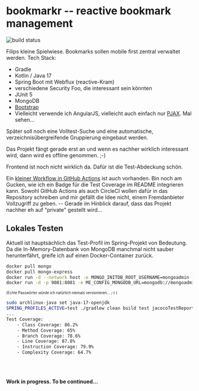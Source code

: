 bookmarkr -- reactive bookmark management
=========================================
![build status](https://github.com/FilipDisvolvas/bookmarkr/actions/workflows/test-coverage.yml/badge.svg)

Filips kleine Spielwiese. Bookmarks sollen mobile first zentral verwaltet werden.
Tech Stack:
* Gradle
* Kotlin / Java 17
* Spring Boot mit Webflux (reactive-Kram)
* verschiedene Security Foo, die interessant sein könnten
* JUnit 5
* MongoDB
* [Bootstrap](https://getbootstrap.com/)
* Vielleicht verwende ich AngularJS, vielleicht auch einfach nur [PJAX](https://github.com/defunkt/jquery-pjax). Mal sehen...

Später soll noch eine Volltest-Suche und eine automatische, verzeichnisübergreifende Gruppierung eingebaut werden.

Das Projekt fängt gerade erst an und wenn es nachher wirklich interessant wird, dann wird es offline genommen. ;-)

Frontend ist noch nicht wirklich da. Dafür ist die Test-Abdeckung schön.

Ein [kleiner Workflow in GitHub Actions](https://github.com/FilipDisvolvas/bookmarkr/actions) ist auch vorhanden. Bin noch am Gucken, wie ich ein Badge für die Test Coverage im README integrieren kann. Sowohl GitHub Actions als auch CircleCI wollen dafür in das Repository schreiben und mir gefällt die Idee nicht, einem Fremdanbieter Vollzugriff zu geben. -- Gerade im Hinblick darauf, dass das Projekt nachher eh auf "private" gestellt wird...

Lokales Testen
--------------

Aktuell ist hauptsächlich das Test-Profil im Spring-Projekt von Bedeutung.
Da die In-Memory-Datenbank von MongoDB manchmal nicht sauber herunterfährt,
greife ich auf einen Docker-Container zurück.

```bash
docker pull mongo
docker pull mongo-express
docker run -d --network host -e MONGO_INITDB_ROOT_USERNAME=mongoadmin -e MONGO_INITDB_ROOT_PASSWORD=secret mongo
docker run -d -p 9081:8081 -e ME_CONFIG_MONGODB_URL=mongodb://mongoadmin:secret@172.17.0.1:27017  mongo-express
```
<sup><sup>(Echte Passwörter würde ich natürlich niemals versionieren... ;-) )</sup></sup>

```bash
sudo archlinux-java set java-17-openjdk
SPRING_PROFILES_ACTIVE=test ./gradlew clean build test jacocoTestReport
...
Test Coverage:
    - Class Coverage: 86.2%
    - Method Coverage: 65%
    - Branch Coverage: 78.6%
    - Line Coverage: 87.8%
    - Instruction Coverage: 79.9%
    - Complexity Coverage: 64.7%
```
<br /><br />

**Work in progress. To be continued...**